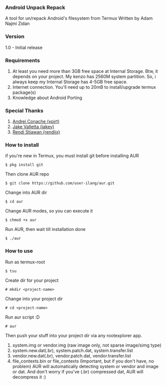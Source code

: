 ### Android Unpack Repack
A tool for un/repack Android's filesystem from Termux
Written by Adam Najmi Zidan

### Version
1.0 - Initial release

### Requirements
1. At least you need more than 3GB free space at Internal Storage. Btw, it depends on your project. My kenzo has 2560M system partition. So, i always keep my Internal Storage has 4-5GB free space.
2. Internet connection. You'll need up to 20mB to install/upgrade termux package(s)
3. Knowledge about Android Porting

### Special Thanks
1. [Andrei Conache (xpirt)](https://github.com/xpirt)
2. [Jake Valletta (jakev)](https://github.com/jakev)
3. [Rendi Stiawan (rendiix)](https://github.com/rendiix)

### How to install
if you're new in Termux, you must install git before installing AUR
``` console
$ pkg install git
```
Then clone AUR repo
``` console
$ git clone https://github.com/user-ilang/aur.git
```
Change into AUR dir
``` console
$ cd aur
```
Change AUR modes, so you can execute it
``` console
$ chmod +x aur
```
Run AUR, then wait till installation done
``` console
$ ./aur
```

### How to use
Run as termux-root
``` console
$ tsu
```
Create dir for your project
``` console
# mkdir <project-name>
```
Change into your project dir
``` console
# cd <project-name>
```
Run aur script :D
``` console
# aur
```
Then push your stuff into your project dir via any rootexplorer app.
1. system.img or vendor.img (raw image only, not sparse image/simg type)
2. system.new.dat(.br), system.patch.dat, system.transfer.list
3. vendor.new.dat(.br), vendor.patch.dat, vendor.transfer.list
4. file_contexts.bin or file_contexts (Important, but if you don't have, no problem)
AUR will automatically detecting system or vendor and image or dat.
And don't worry if you've (.br) compressed dat, AUR will decompress it :)
